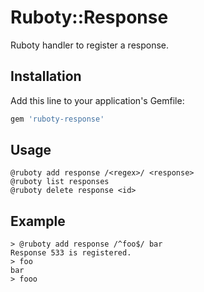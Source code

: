 # Ruboty::Response

Ruboty handler to register a response.

## Installation

Add this line to your application's Gemfile:

```ruby
gem 'ruboty-response'
```

## Usage

```
@ruboty add response /<regex>/ <response>
@ruboty list responses
@ruboty delete response <id>
```

## Example

```
> @ruboty add response /^foo$/ bar
Response 533 is registered.
> foo
bar
> fooo
```
